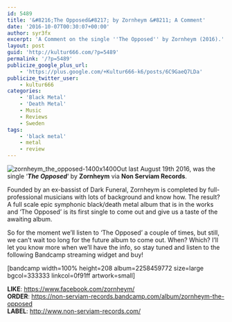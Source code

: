 ```yaml
---
id: 5489
title: '&#8216;The Opposed&#8217; by Zornheym &#8211; A Comment'
date: '2016-10-07T00:30:07+00:00'
author: syr3fx
excerpt: 'A Comment on the single ''The Opposed'' by Zornheym (2016).'
layout: post
guid: 'http://kultur666.com/?p=5489'
permalink: '/?p=5489'
publicize_google_plus_url:
    - 'https://plus.google.com/+Kultur666-k6/posts/6C9GaeQ7LDa'
publicize_twitter_user:
    - kultur666
categories:
    - 'Black Metal'
    - 'Death Metal'
    - Music
    - Reviews
    - Sweden
tags:
    - 'black metal'
    - metal
    - review
---
```


![zornheym_the_opposed-1400x1400](http://localhost:8080/wp-content/uploads/2016/10/zornheym_the_opposed-1400x1400-1.jpg?w=680)Out last August 19th 2016, was the single ‘***The Opposed***‘ by **Zornheym** via **Non Serviam Records**.

Founded by an ex-bassist of Dark Funeral, Zornheym is completed by full-professional musicians with lots of background and know how. The result? A full scale epic symphonic black/death metal album that is in the works and ‘The Opposed’ is its first single to come out and give us a taste of the awaiting album.

So for the moment we’ll listen to ‘The Opposed’ a couple of times, but still, we can’t wait too long for the future album to come out. When? Which? I’ll let you know more when we’ll have the info, so stay tuned and listen to the following Bandcamp streaming widget and buy!

\[bandcamp width=100% height=208 album=2258459772 size=large bgcol=333333 linkcol=0f91ff artwork=small\]

**LIKE**: <https://www.facebook.com/zornheym/>  
**ORDER**: <https://non-serviam-records.bandcamp.com/album/zornheym-the-opposed>  
**LABEL**: <http://www.non-serviam-records.com/>
